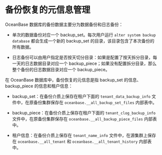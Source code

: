# 备份恢复的元信息管理

OceanBase 数据库的备份数据主要分为数据备份和日志备份：

* 单次的数据备份对应一个 backup_set。每次用户运行 `alter system backup database` 都会生成一个新的 backup_set 的目录，该目录包含了本次备份的所有数据。

* 日志备份可以由用户指定是否按天切分目录：如果是配置了按天拆分目录，每一天的日志数据目录对应一个 backup_piece；如果没有配置拆分目录，那么整个备份的日志数据目录对应一个 backup_piece。

在 OceanBase 数据库中，备份恢复的元信息是指 backup_set 的信息、backup_piece 的信息和租户信息：

* backup_set：在备份介质上保存在租户下面的 `tenant_data_backup_info` 文件中，在原备份集群保存在 `oceanbase.__all_backup_set_files` 内部表中。

* backup_piece：在备份介质上保存在租户下面的 `tenant_clog_backup_info` 文件中，在原备份集群保存在 `oceanbase.__all_backup_piece_files` 内部表中。

* 租户信息：在备份介质上保存在 `tenant_name_info` 文件中，在源集群上保存在 `oceanbase.__all_tenant` 和 `oceanbase.__all_tenant_history` 内部表中。
